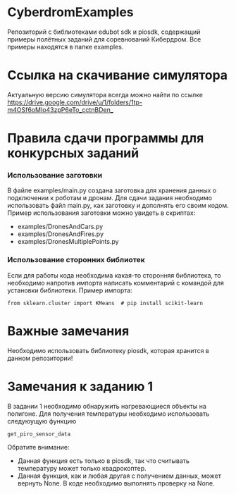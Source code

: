 # CyberdromExamples
Репозиторий с библиотеками edubot sdk и piosdk, содержащий примеры полётных заданий для соревнований Кибердром. Все примеры находятся в папке examples.

# Ссылка на скачивание симулятора
Актуальную версию симулятора всегда можно найти по ссылке <https://drive.google.com/drive/u/1/folders/1tp-m4OSf6oMIo43zpP6eTo_cctnBDen_>


# Правила сдачи программы для конкурсных заданий
### Использование заготовки
В файле examples/main.py создана заготовка для хранения данных о подключении к роботам и дронам. 
Для сдачи задания необходимо использовать файл main.py, как заготовку и дополнять его своим кодом.
Пример использования заготовки можно увидеть в скриптах: 
* examples/DronesAndCars.py 
* examples/DronesAndFires.py 
* examples/DronesMultiplePoints.py 

### Использование сторонних библиотек
Если для работы кода необходима какая-то сторонняя библиотека, то необходимо напротив импорта написать комментарий с командой для установки библиотеки.
Пример импорта:

``` from sklearn.cluster import KMeans  # pip install scikit-learn ```


# Важные замечания
Необходимо использовать библиотеку piosdk, которая хранится в данном репозитории!

# Замечания к заданию 1
В задании 1 необходимо обнаружить нагревающиеся объекты на полигоне. Для получения температуры необходимо использовать следуюущую функцию
```
get_piro_sensor_data
```
Обратите внимание:
* Данная функция есть только в piosdk, так что считывать температуру может только квадрокоптер.
* Данная функция, как и любая другая с получением данных, может вернуть None. В коде необходимо выполнять проверку на None.